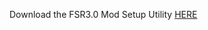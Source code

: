 Download the FSR3.0 Mod Setup Utility [HERE](https://www.mediafire.com/file/05l2gsw2gnegzwm/FSR3.rar/file)
